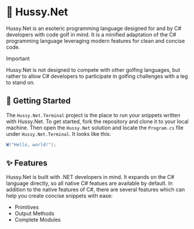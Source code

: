 ﻿# 💃 Hussy.Net

Hussy.Net is an esoteric programming language designed for and by C# developers with code golf in mind. It is a minified adaptation of the C# programming language leveraging modern features for clean and concise code.

> [!IMPORTANT]
> Hussy.Net is not designed to compete with other golfing languages, but rather to allow C# developers to participate in golfing challenges with a leg to stand on.

## 🚀 Getting Started

The `Hussy.Net.Terminal` project is the place to run your snippets written with Hussy.Net. To get started, fork the repository and clone it to your local machine. Then open the `Hussy.Net` solution and locate the `Program.cs` file under `Hussy.Net.Terminal`. It looks like this:

```csharp
W("Hello, world!");
```

## ✨ Features

Hussy.Net is built with .NET developers in mind. It expands on the C# language directly, so all native C# featues are available by default. In addition to the native features of C#, there are several features which can help you create concise snippets with ease:

- Primitives
- Output Methods
- Complete Modules